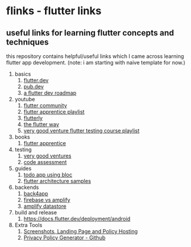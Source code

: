 # flinks - flutter links
## useful links for learning flutter concepts and techniques
this repository contains helpful/useful links which I came across learning flutter app development.
(note: i am starting with naive template for now.)

1. basics
    1. [flutter.dev](https://flutter.dev/)
    2. [pub.dev](https://pub.dev/)
    3. [a flutter dev roadmap](https://abhishekdoshi26.medium.com/roadmap-to-learn-flutter-like-a-pro-594f5c38e74a)
2. youtube
    1. [flutter community](https://www.youtube.com/channel/UCNUzIz3TsiHSbgn_66kLIww)
    2. [flutter apprentice playlist](https://www.youtube.com/playlist?list=PL4dBIh1xps-HAaadBRWQobCO_IJ4gMOG2)
    3. [flutterly](https://www.youtube.com/c/Flutterly)
    4. [the flutter way](https://www.youtube.com/c/TheFlutterWay)
    5. [very good venture flutter testing course playlist](https://www.youtube.com/playlist?list=PLprI2satkVdFwpxo_bjFkCxXz5RluG8FY)
3. books
    1. [flutter apprentice](https://www.raywenderlich.com/books/flutter-apprentice)
4. testing
    1. [very good ventures](https://verygood.ventures/blog/testing-fundamentals-of-flutter-course)
    2. [code assessment](https://verygood.ventures/blog/top-5-things-in-flutter-code-assessments?utm_source=linkedin&utm_medium=social&utm_campaign=5_things_code_assessments)
5. guides
    1. [todo app using bloc](https://bloclibrary.dev/#/fluttertodostutorial)
    2. [flutter architecture samples](https://github.com/brianegan/flutter_architecture_samples)
6. backends
    1. [back4app](https://blog.back4app.com/flutter-app-backend/)
    2. [firebase vs amplify](https://blog.back4app.com/aws-amplify-vs-google-firebase/)
    3. [amplify datastore](https://docs.amplify.aws/lib/datastore/getting-started/q/platform/flutter/)
7. build and release
    1. https://docs.flutter.dev/deployment/android
8. Extra Tools
    1. [Screenshots, Landing Page and Policy Hosting](https://app.flycricket.com/)
    2. [Privacy Policy Generator - Github](https://github.com/nisrulz/app-privacy-policy-generator)
